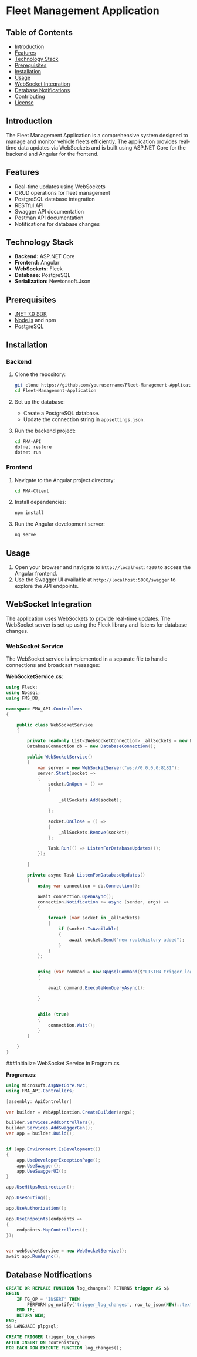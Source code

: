 # Fleet Management Application

## Table of Contents
- [Introduction](#introduction)
- [Features](#features)
- [Technology Stack](#technology-stack)
- [Prerequisites](#prerequisites)
- [Installation](#installation)
- [Usage](#usage)
- [WebSocket Integration](#websocket-integration)
- [Database Notifications](#database-notifications)
- [Contributing](#contributing)
- [License](#license)

## Introduction
The Fleet Management Application is a comprehensive system designed to manage and monitor vehicle fleets efficiently. The application provides real-time data updates via WebSockets and is built using ASP.NET Core for the backend and Angular for the frontend.

## Features
- Real-time updates using WebSockets
- CRUD operations for fleet management
- PostgreSQL database integration
- RESTful API
- Swagger API documentation
- Postman API documentation
- Notifications for database changes

## Technology Stack
- **Backend:** ASP.NET Core
- **Frontend:** Angular
- **WebSockets:** Fleck
- **Database:** PostgreSQL
- **Serialization:** Newtonsoft.Json

## Prerequisites
- [.NET 7.0 SDK](https://dotnet.microsoft.com/download/dotnet/7.0)
- [Node.js](https://nodejs.org/) and npm
- [PostgreSQL](https://www.postgresql.org/)

## Installation

### Backend

1. Clone the repository:
    ```sh
    git clone https://github.com/yourusername/Fleet-Management-Application.git
    cd Fleet-Management-Application
    ```

2. Set up the database:
    - Create a PostgreSQL database.
    - Update the connection string in `appsettings.json`.

3. Run the backend project:
    ```sh
    cd FMA-API
    dotnet restore
    dotnet run
    ```

### Frontend

1. Navigate to the Angular project directory:
    ```sh
    cd FMA-Client
    ```

2. Install dependencies:
    ```sh
    npm install
    ```

3. Run the Angular development server:
    ```sh
    ng serve
    ```

## Usage
1. Open your browser and navigate to `http://localhost:4200` to access the Angular frontend.
2. Use the Swagger UI available at `http://localhost:5000/swagger` to explore the API endpoints.

## WebSocket Integration
The application uses WebSockets to provide real-time updates. The WebSocket server is set up using the Fleck library and listens for database changes.

### WebSocket Service
The WebSocket service is implemented in a separate file to handle connections and broadcast messages:

**WebSocketService.cs**:
```csharp
using Fleck;
using Npgsql;
using FMS_DB;

namespace FMA_API.Controllers
{

    public class WebSocketService
    {

        private readonly List<IWebSocketConnection> _allSockets = new List<IWebSocketConnection>();
        DatabaseConnection db = new DatabaseConnection();

        public WebSocketService()
        {
            var server = new WebSocketServer("ws://0.0.0.0:8181");
            server.Start(socket =>
            {
                socket.OnOpen = () =>
                {

                    _allSockets.Add(socket);

                };

                socket.OnClose = () =>
                {
                    _allSockets.Remove(socket);
                };

                Task.Run(() => ListenForDatabaseUpdates());
            });

        }

        private async Task ListenForDatabaseUpdates()
        {
            using var connection = db.Connection();

            await connection.OpenAsync();
            connection.Notification += async (sender, args) =>
            {

                foreach (var socket in _allSockets)
                {
                    if (socket.IsAvailable)
                    {
                        await socket.Send("new routehistory added");
                    }
                }
            };


            using (var command = new NpgsqlCommand($"LISTEN trigger_log_changes;", connection))
            {

                await command.ExecuteNonQueryAsync();

            }


            while (true)
            {
                connection.Wait();
            }
        }

    }
}
 ```


###Initialize WebSocket Service in Program.cs

**Program.cs**:
```csharp
using Microsoft.AspNetCore.Mvc;
using FMA_API.Controllers;

[assembly: ApiController]

var builder = WebApplication.CreateBuilder(args);

builder.Services.AddControllers();
builder.Services.AddSwaggerGen();
var app = builder.Build();


if (app.Environment.IsDevelopment())
{
    app.UseDeveloperExceptionPage();
    app.UseSwagger();
    app.UseSwaggerUI();
}

app.UseHttpsRedirection();

app.UseRouting();

app.UseAuthorization();

app.UseEndpoints(endpoints =>
{
    endpoints.MapControllers();
});


var webSocketService = new WebSocketService();
await app.RunAsync();

```

## Database Notifications
``` sql 
CREATE OR REPLACE FUNCTION log_changes() RETURNS trigger AS $$
BEGIN
    IF TG_OP = 'INSERT' THEN
        PERFORM pg_notify('trigger_log_changes', row_to_json(NEW)::text);
    END IF;
    RETURN NEW;
END;
$$ LANGUAGE plpgsql;

CREATE TRIGGER trigger_log_changes
AFTER INSERT ON routehistory
FOR EACH ROW EXECUTE FUNCTION log_changes();
```
